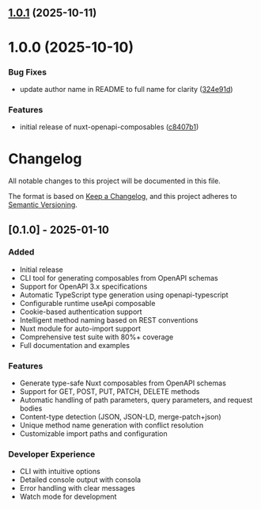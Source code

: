 ## [1.0.1](https://github.com/Habityzer/nuxt-openapi-composables/compare/v1.0.0...v1.0.1) (2025-10-11)

# 1.0.0 (2025-10-10)


### Bug Fixes

* update author name in README to full name for clarity ([324e91d](https://github.com/Habityzer/nuxt-openapi-composables/commit/324e91db431cbe211dd7ccf79c89047e06055905))


### Features

* initial release of nuxt-openapi-composables ([c8407b1](https://github.com/Habityzer/nuxt-openapi-composables/commit/c8407b1a9e52809a35656beea0b4d9d7be0a0f1e))

# Changelog

All notable changes to this project will be documented in this file.

The format is based on [Keep a Changelog](https://keepachangelog.com/en/1.0.0/),
and this project adheres to [Semantic Versioning](https://semver.org/spec/v2.0.0.html).

## [0.1.0] - 2025-01-10

### Added
- Initial release
- CLI tool for generating composables from OpenAPI schemas
- Support for OpenAPI 3.x specifications
- Automatic TypeScript type generation using openapi-typescript
- Configurable runtime useApi composable
- Cookie-based authentication support
- Intelligent method naming based on REST conventions
- Nuxt module for auto-import support
- Comprehensive test suite with 80%+ coverage
- Full documentation and examples

### Features
- Generate type-safe Nuxt composables from OpenAPI schemas
- Support for GET, POST, PUT, PATCH, DELETE methods
- Automatic handling of path parameters, query parameters, and request bodies
- Content-type detection (JSON, JSON-LD, merge-patch+json)
- Unique method name generation with conflict resolution
- Customizable import paths and configuration

### Developer Experience
- CLI with intuitive options
- Detailed console output with consola
- Error handling with clear messages
- Watch mode for development
